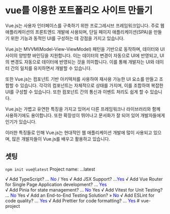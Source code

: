 # vue를 이용한 포트폴리오 사이트 만들기
Vue.js는 사용자 인터페이스를 구축하기 위한 프로그레시브 프레임워크입니다. 주로 웹 애플리케이션의 프론트엔드 개발에 사용되며, 단일 페이지 애플리케이션(SPA)을 만들기 위한 기능과 동적인 UI를 구성하는 데 강점을 가지고 있습니다.

Vue.js는 MVVM(Model-View-ViewModel) 패턴을 기반으로 동작하며, 데이터와 UI 사이의 양방향 바인딩을 지원합니다. 이는 데이터의 변경이 자동으로 UI에 반영되고, UI의 변경도 자동으로 데이터에 반영되는 것을 의미합니다. 이를 통해 개발자는 UI와 데이터 간의 일치를 유지하면서 개발할 수 있습니다.

또한 Vue.js는 컴포넌트 기반 아키텍처를 사용하여 재사용 가능한 UI 요소를 만들고 조합할 수 있습니다. 각각의 컴포넌트는 자체적으로 상태를 가지며, 이를 조합하여 복잡한 UI를 구성할 수 있습니다. 또한 컴포넌트 간의 통신과 이벤트 처리도 쉽게 할 수 있습니다.

Vue.js는 가볍고 유연한 특징을 가지고 있어서 다른 프레임워크나 라이브러리와 함께 사용하기에도 용이합니다. 또한 확장성이 뛰어나고 문서화가 잘 되어 있어 개발자들에게 인기가 있습니다.

이러한 특징들로 인해 Vue.js는 현대적인 웹 애플리케이션 개발에 많이 사용되고 있으며, 많은 개발자들이 Vue.js를 배우고 활용하고 있습니다.


## 셋팅
`npm init vue@latest`
Project name: ...latest

√ Add TypeScript? ... <span style="color: blue">No</span> / Yes
√ Add JSX Support? ...<span style="color: blue">Yes</span> 
√ Add Vue Router for Single Page Application development? ... <span style="color: blue">Yes</span>     
√ Add Pinia for state management? ... <span style="color: blue">No</span> Yes
√ Add Vitest for Unit Testing? ... <span style="color: blue">No</span> Yes
√ Add an End-to-End Testing Solution? » <span style="color: blue">No</span> 
√ Add ESLint for code quality? ... <span style="color: blue">Yes</span> 
√ Add Prettier for code formatting? ... <span style="color: blue">Yes</span> 
#   v u e - p r o j e c t  
 